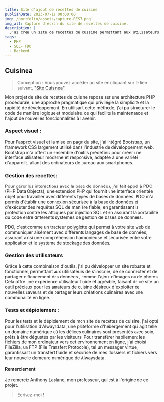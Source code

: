 ```yaml
---
title: Site d'ajout de recettes de cuisine
publishDate: 2023-07-18 00:00:00
img: /portfolio/assets/capture-RES7.png
img_alt: Capture d'écran du site de recettes de cuisine.
description: |
  J'ai créé un site de recettes de cuisine permettant aux utilisateurs de s'inscrire et d'ajouter leurs recettes préférées, afin d'obtenir une expérience interactive et collaborative. Ce site offre une véritable source d'inspiration pour tous les amateurs de cuisine. Ce site s'adapte à toutes tailles d'écran.
tags:
  - PHP
  - SQL- PDO
  - Backend
---
```


## Cuisinea

> Conception :
> Vous pouvez accéder au site en cliquant sur le lien suivant, <a href="https://cuisinea.alwaysdata.net">"Site Cuisinea"</a>.

Mon projet de site de recettes de cuisine repose sur une architecture PHP procédurale, une approche pragmatique qui privilégie la simplicité et la rapidité de développement. En utilisant cette méthode, j'ai pu structurer le code de manière logique et modulaire, ce qui facilite la maintenance et l'ajout de nouvelles fonctionnalités à l'avenir.

### Aspect visuel :

Pour l'aspect visuel et la mise en page du site, j'ai intégré Bootstrap, un framework CSS largement utilisé dans l'industrie du développement web. Bootstrap m'a offert un ensemble d'outils prédéfinis pour créer une interface utilisateur moderne et responsive, adaptée à une variété d'appareils, allant des ordinateurs de bureau aux smartphones.

### Gestion des recettes:

Pour gérer les interactions avec la base de données, j'ai fait appel à PDO (PHP Data Objects), une extension PHP qui fournit une interface orientée objet pour travailler avec différents types de bases de données. PDO m'a permis d'établir une connexion sécurisée à la base de données et d'exécuter des requêtes SQL de manière fiable, en garantissant la protection contre les attaques par injection SQL et en assurant la portabilité du code entre différents systèmes de gestion de bases de données.

PDO, c'est comme un tracteur polyglotte qui permet à votre site web de communiquer aisément avec différents langages de base de données, assurant ainsi une compréhension harmonieuse et sécurisée entre votre application et le système de stockage des données.

### Gestion des utilisateurs

Grâce à cette combinaison d'outils, j'ai pu développer un site robuste et fonctionnel, permettant aux utilisateurs de s'inscrire, de se connecter et de partager efficacement des données , comme l'ajout d'images ou de photos. Cela offre une expérience utilisateur fluide et agréable, faisant de ce site un outil précieux pour les amateurs de cuisine désireux d'exploiter de nouvelles saveurs et de partager leurs créations culinaires avec une communauté en ligne.

### Tests et déploiement :

Pour les tests et le déploiement de mon site de recettes de cuisine, j'ai opté pour l'utilisation d'Alwaysdata, une plateforme d'hébergement qui agit telle un domaine numérique où les délices culinaires sont présentés avec soin, prêts à être dégustés par les visiteurs. Pour transférer habilement les fichiers de mon ordinateur vers cet environnement en ligne, j'ai choisi FileZilla, un FTP (File Transfert Protocole), tel un messager virtuel, garantissant un transfert fluide et sécurisé de mes dossiers et fichiers vers leur nouvelle demeure numérique de Alwaysdata.

#### Remerciement

Je remercie Anthony Laplane, mon professeur, qui est à l'origine de ce projet.

> Écrivez-moi !
